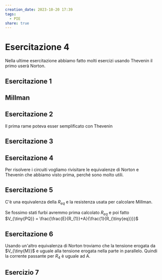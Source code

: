 ```yaml
---
creation_date: 2023-10-20 17:39
tags:
  - PIE
share: true
---
```


# Esercitazione 4

Nella ultime esercitazione abbiamo fatto molti esercizi usando Thevenin il primo userà Norton.

## Esercitazione 1

<!Diagramma esercizio e calcoli>

## Millman

<!Diagramma Millman>

## Esercitazione 2

<!Diagramma esercizio e calcoli 2>

Il prima rame poteva esser semplificato con Thevenin

<!Diagramma semplificazione thevenin e calcolo finale>

## Esercitazione 3

<!Diagramma esercizio e calcoli 3>

## Esercitazione 4

<!Diagramma esercizio e calcoli 4>

Per risolvere i circuiti vogliamo rivisitare le equivalenze di Norton e Thevenin che abbiamo visto prima, perché sono molto utili.

## Esercitazione 5

<!Diagramma esercizio e calcoli 5>

C'è una equivalenza della $R_{eq}$ e la resistenza usata per calcolare Millman.

Se fossimo stati furbi avremmo prima calcolato $R_{eq}$ e poi fatto $V_{\tiny{PQ}} = \frac{\frac{E}{R_{1}}+A}{\frac{1}{R_{\tiny{eq}}}}$

## Esercitazione 6

<!Diagramma esercizio e calcoli 6>

Usando un'altro equivalenza di Norton troviamo che la tensione erogata da $V_{\tiny{M}}$ e uguale alla tensione erogata nella parte in parallelo. Quindi la corrente passante per $R_{4}$ è uguale ad A.

## Esercizio 7

<!Diagramma esercizio e calcoli 7>

